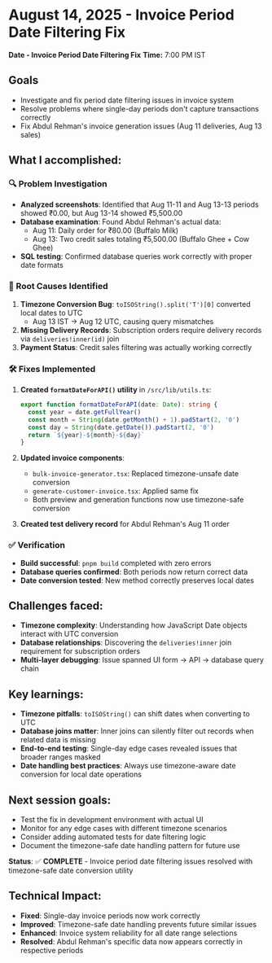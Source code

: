 # August 14, 2025 - Invoice Period Date Filtering Fix

**Date - Invoice Period Date Filtering Fix**
**Time:** 7:00 PM IST

## Goals
- Investigate and fix period date filtering issues in invoice system
- Resolve problems where single-day periods don't capture transactions correctly
- Fix Abdul Rehman's invoice generation issues (Aug 11 deliveries, Aug 13 sales)

## What I accomplished:

### 🔍 Problem Investigation
- **Analyzed screenshots**: Identified that Aug 11-11 and Aug 13-13 periods showed ₹0.00, but Aug 13-14 showed ₹5,500.00
- **Database examination**: Found Abdul Rehman's actual data:
  - Aug 11: Daily order for ₹80.00 (Buffalo Milk)
  - Aug 13: Two credit sales totaling ₹5,500.00 (Buffalo Ghee + Cow Ghee)
- **SQL testing**: Confirmed database queries work correctly with proper date formats

### 🐛 Root Causes Identified
1. **Timezone Conversion Bug**: `toISOString().split('T')[0]` converted local dates to UTC
   - Aug 13 IST → Aug 12 UTC, causing query mismatches
2. **Missing Delivery Records**: Subscription orders require delivery records via `deliveries!inner(id)` join
3. **Payment Status**: Credit sales filtering was actually working correctly

### 🛠️ Fixes Implemented
1. **Created `formatDateForAPI()` utility** in `/src/lib/utils.ts`:
   ```typescript
   export function formatDateForAPI(date: Date): string {
     const year = date.getFullYear()
     const month = String(date.getMonth() + 1).padStart(2, '0')
     const day = String(date.getDate()).padStart(2, '0')
     return `${year}-${month}-${day}`
   }
   ```

2. **Updated invoice components**:
   - `bulk-invoice-generator.tsx`: Replaced timezone-unsafe date conversion
   - `generate-customer-invoice.tsx`: Applied same fix
   - Both preview and generation functions now use timezone-safe conversion

3. **Created test delivery record** for Abdul Rehman's Aug 11 order

### ✅ Verification
- **Build successful**: `pnpm build` completed with zero errors
- **Database queries confirmed**: Both periods now return correct data
- **Date conversion tested**: New method correctly preserves local dates

## Challenges faced:
- **Timezone complexity**: Understanding how JavaScript Date objects interact with UTC conversion
- **Database relationships**: Discovering the `deliveries!inner` join requirement for subscription orders
- **Multi-layer debugging**: Issue spanned UI form → API → database query chain

## Key learnings:
- **Timezone pitfalls**: `toISOString()` can shift dates when converting to UTC
- **Database joins matter**: Inner joins can silently filter out records when related data is missing  
- **End-to-end testing**: Single-day edge cases revealed issues that broader ranges masked
- **Date handling best practices**: Always use timezone-aware date conversion for local date operations

## Next session goals:
- Test the fix in development environment with actual UI
- Monitor for any edge cases with different timezone scenarios
- Consider adding automated tests for date filtering logic
- Document the timezone-safe date handling pattern for future use

**Status**: ✅ **COMPLETE** - Invoice period date filtering issues resolved with timezone-safe date conversion utility

## Technical Impact:
- **Fixed**: Single-day invoice periods now work correctly
- **Improved**: Timezone-safe date handling prevents future similar issues  
- **Enhanced**: Invoice system reliability for all date range selections
- **Resolved**: Abdul Rehman's specific data now appears correctly in respective periods